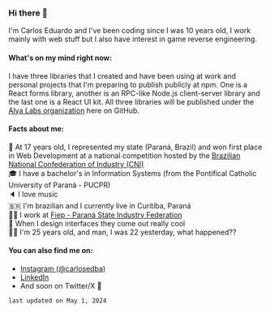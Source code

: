 ### Hi there 👋

I'm Carlos Eduardo and I've been coding since I was 10 years old, I work mainly with web stuff but I also have interest in game reverse engineering.

#### What's on my mind right now:

I have three libraries that I created and have been using at work and personal projects that I'm preparing to publish publicly at npm.
One is a React forms library, another is an RPC-like Node.js client-server library and the last one is a React UI kit.
All three libraries will be published under the [Alya Labs organization](https://github.com/alyalabs) here on GitHub.

#### Facts about me:

🥇  At 17 years old, I represented my state (Paraná, Brazil) and won first place in Web Development at a national competition hosted by the [Brazilian National Confederation of Industry (CNI)](https://www.portaldaindustria.com.br/cni/en/about/)
<br>
🎓  I have a bachelor's in Information Systems (from the Pontifical Catholic University of Paraná - PUCPR)
<br>
🔈  I love music
<br>
🇧🇷  I'm brazilian and I currently live in Curitiba, Paraná
<br>
🧑‍💻  I work at [Fiep - Paraná State Industry Federation](https://www.linkedin.com/company/fiep)
<br>
🍎  When I design interfaces they come out really cool
<br>
👨‍🦳  I'm 25 years old, and man, I was 22 yesterday, what happened??

#### You can also find me on:

- [Instagram (@carlosedba)](https://instagram.com/carlosedba)
- [LinkedIn](https://www.linkedin.com/in/carlosalmeida)
- And soon on Twitter/X 👀


```
last updated on May 1, 2024
```

<!--
**carlosedba/carlosedba** is a ✨ _special_ ✨ repository because its `README.md` (this file) appears on your GitHub profile.

Here are some ideas to get you started:
- 🔭 I’m currently working on ...
- 🌱 I’m currently learning ...
- 👯 I’m looking to collaborate on ...
- 🤔 I’m looking for help with ...
- 💬 Ask me about ...
- 📫 How to reach me: ...
- 😄 Pronouns: ...
- ⚡ Fun fact: ...
-->

